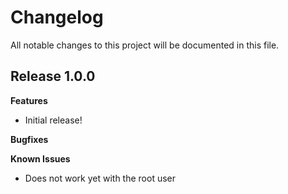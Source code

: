 # Changelog

All notable changes to this project will be documented in this file.

## Release 1.0.0

**Features**
 * Initial release!

**Bugfixes**

**Known Issues**
 * Does not work yet with the root user
